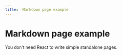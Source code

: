 ```yaml
---
title:  Markdown page example
---
```



# Markdown page example

You don't need React to write simple standalone pages.
